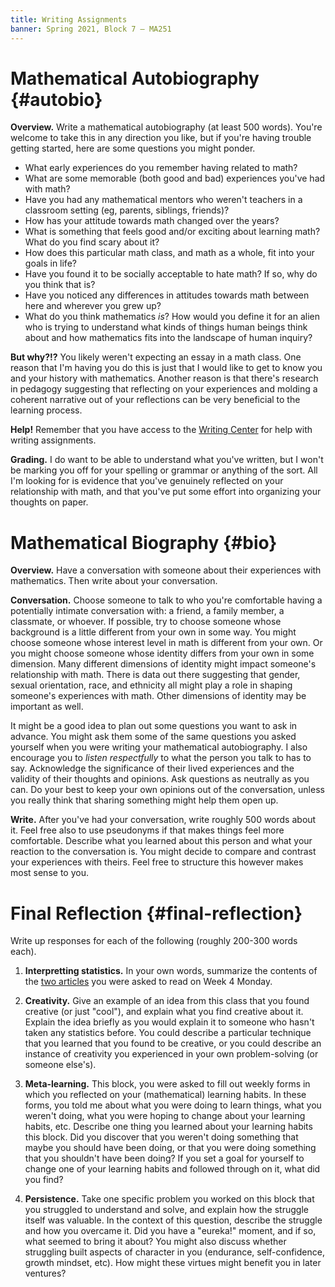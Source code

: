 ```yaml
---
title: Writing Assignments
banner: Spring 2021, Block 7 — MA251
---
```


# Mathematical Autobiography {#autobio}

**Overview.** Write a mathematical autobiography (at least 500 words). 
You're welcome to take this in any direction you like, but if you're having trouble getting started, here are some questions you might ponder.

* What early experiences do you remember having related to math? 
* What are some memorable (both good and bad) experiences you've had with math? 
* Have you had any mathematical mentors who weren't teachers in a classroom setting (eg, parents, siblings, friends)?
* How has your attitude towards math changed over the years?
* What is something that feels good and/or exciting about learning math? What do you find scary about it?
* How does this particular math class, and math as a whole, fit into your goals in life?
* Have you found it to be socially acceptable to hate math? If so, why do you think that is?
* Have you noticed any differences in attitudes towards math between here and wherever you grew up?
* What do you think mathematics *is*? How would you define it for an alien who is trying to understand what kinds of things human beings think about and how mathematics fits into the landscape of human inquiry?

**But why?!?** You likely weren't expecting an essay in a math class. One reason that I'm having you do this is just that I would like to get to know you and your history with mathematics. Another reason is that there's research in pedagogy suggesting that reflecting on your experiences and molding a coherent narrative out of your reflections can be very beneficial to the learning process.   
	
**Help!** Remember that you have access to the [Writing Center](https://www.coloradocollege.edu/offices/colketcenter/writing-center/) for help with writing assignments.
	
**Grading.** I do want to be able to understand what you've written, but I won't be marking you off for your spelling or grammar or anything of the sort. All I'm looking for is evidence that you've genuinely reflected on your relationship with math, and that you've put some effort into organizing your thoughts on paper.

# Mathematical Biography {#bio}

**Overview.** Have a conversation with someone about their experiences with mathematics. Then write about your conversation. 

**Conversation.** Choose someone to talk to who you're comfortable having a potentially intimate conversation with: a friend, a family member, a classmate, or whoever. If possible, try to choose someone whose background is a little different from your own in some way. You might choose someone whose interest level in math is different from your own. Or you might choose someone whose identity differs from your own in some dimension. Many different dimensions of identity might impact someone's relationship with math. There is data out there suggesting that gender, sexual orientation, race, and ethnicity all might play a role in shaping someone's experiences with math. Other dimensions of identity may be important as well. 

It might be a good idea to plan out some questions you want to ask in advance. You might ask them some of the same questions you asked yourself when you were writing your mathematical autobiography. I also encourage you to *listen respectfully* to what the person you talk to has to say. Acknowledge the significance of their lived experiences and the validity of their thoughts and opinions. Ask questions as neutrally as you can. Do your best to keep your own opinions out of the conversation, unless you really think that sharing something might help them open up.

**Write.** After you've had your conversation, write roughly 500 words about it. Feel free also to use pseudonyms if that makes things feel more comfortable. Describe what you learned about this person and what your reaction to the conversation is. You might decide to compare and contrast your experiences with theirs. Feel free to structure this however makes most sense to you. 

# Final Reflection {#final-reflection}

Write up responses for each of the following (roughly 200-300 words each). 

1. **Interpretting statistics.** In your own words, summarize the contents of the [two articles](index#week-4-monday) you were asked to read on Week 4 Monday. 

2. **Creativity.** Give an example of an idea from this class that you found creative (or just "cool"), and explain what you find creative about it. Explain the idea briefly as you would explain it to someone who hasn't taken any statistics before. You could describe a particular technique that you learned that you found to be creative, or you could describe an instance of creativity you experienced in your own problem-solving (or someone else's). 

3. **Meta-learning.** This block, you were asked to fill out weekly forms in which you reflected on your (mathematical) learning habits. In these forms, you told me about what you were doing to learn things, what you weren't doing, what you were hoping to change about your learning habits, etc. Describe one thing you learned about your learning habits this block. Did you discover that you weren't doing something that maybe you should have been doing, or that you were doing something that you shouldn't have been doing? If you set a goal for yourself to change one of your learning habits and followed through on it, what did you find? 

4. **Persistence.** Take one specific problem you worked on this block that you struggled to understand and solve, and explain how the struggle itself was valuable. In the context of this question, describe the struggle and how you overcame it. Did you have a "eureka!" moment, and if so, what seemed to bring it about? You might also discuss whether struggling built aspects of character in you (endurance, self-confidence, growth mindset, etc). How might these virtues might benefit you in later ventures? 


